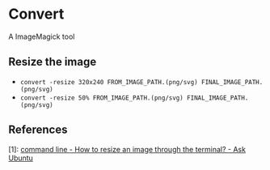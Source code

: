 # Convert

A ImageMagick tool

## Resize the image

- `convert -resize 320x240 FROM_IMAGE_PATH.(png/svg) FINAL_IMAGE_PATH.(png/svg)`
- `convert -resize 50% FROM_IMAGE_PATH.(png/svg) FINAL_IMAGE_PATH.(png/svg)`

## References

[1]: [command line - How to resize an image through the terminal? - Ask Ubuntu](https://askubuntu.com/questions/271776/how-to-resize-an-image-through-the-terminal)
